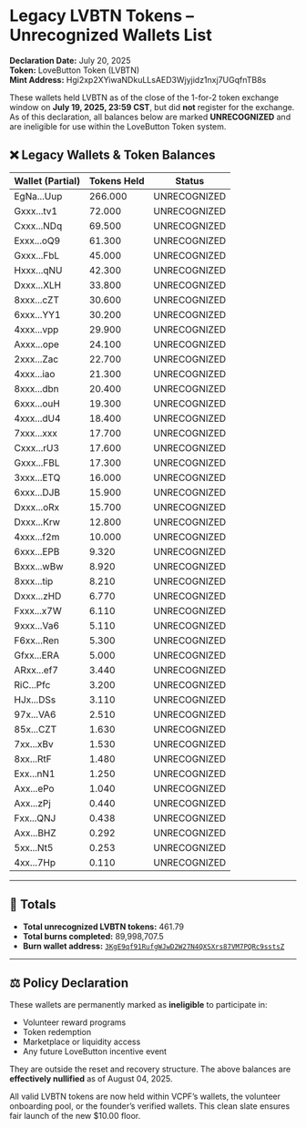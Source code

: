 # Legacy LVBTN Tokens – Unrecognized Wallets List

**Declaration Date:** July 20, 2025  
**Token:** LoveButton Token (LVBTN)  
**Mint Address:** Hgi2xp2XYiwaNDkuLLsAED3Wjyjidz1nxj7UGqfnTB8s  

These wallets held LVBTN as of the close of the 1-for-2 token exchange window on **July 19, 2025, 23:59 CST**, but did **not** register for the exchange. As of this declaration, all balances below are marked **UNRECOGNIZED** and are ineligible for use within the LoveButton Token system.

## ❌ Legacy Wallets & Token Balances

| Wallet (Partial)     | Tokens Held | Status        |
|----------------------|-------------|----------------|
| EgNa...Uup           | 266.000     | UNRECOGNIZED   |
| Gxxx...tv1           | 72.000      | UNRECOGNIZED   |
| Cxxx...NDq           | 69.500      | UNRECOGNIZED   |
| Exxx...oQ9           | 61.300      | UNRECOGNIZED   |
| Gxxx...FbL           | 45.000      | UNRECOGNIZED   |
| Hxxx...qNU           | 42.300      | UNRECOGNIZED   |
| Dxxx...XLH           | 33.800      | UNRECOGNIZED   |
| 8xxx...cZT           | 30.600      | UNRECOGNIZED   |
| 6xxx...YY1           | 30.200      | UNRECOGNIZED   |
| 4xxx...vpp           | 29.900      | UNRECOGNIZED   |
| Axxx...ope           | 24.100      | UNRECOGNIZED   |
| 2xxx...Zac           | 22.700      | UNRECOGNIZED   |
| 4xxx...iao           | 21.300      | UNRECOGNIZED   |
| 8xxx...dbn           | 20.400      | UNRECOGNIZED   |
| 6xxx...ouH           | 19.300      | UNRECOGNIZED   |
| 4xxx...dU4           | 18.400      | UNRECOGNIZED   |
| 7xxx...xxx           | 17.700      | UNRECOGNIZED   |
| Cxxx...rU3           | 17.600      | UNRECOGNIZED   |
| Gxxx...FBL           | 17.300      | UNRECOGNIZED   |
| 3xxx...ETQ           | 16.000      | UNRECOGNIZED   |
| 6xxx...DJB           | 15.900      | UNRECOGNIZED   |
| Dxxx...oRx           | 15.700      | UNRECOGNIZED   |
| Dxxx...Krw           | 12.800      | UNRECOGNIZED   |
| 4xxx...f2m           | 10.000      | UNRECOGNIZED   |
| 6xxx...EPB           | 9.320       | UNRECOGNIZED   |
| Bxxx...wBw           | 8.920       | UNRECOGNIZED   |
| 8xxx...tip           | 8.210       | UNRECOGNIZED   |
| Dxxx...zHD           | 6.770       | UNRECOGNIZED   |
| Fxxx...x7W           | 6.110       | UNRECOGNIZED   |
| 9xxx...Va6           | 5.110       | UNRECOGNIZED   |
| F6xx...Ren           | 5.300       | UNRECOGNIZED   |
| Gfxx...ERA           | 5.000       | UNRECOGNIZED   |
| ARxx...ef7           | 3.440       | UNRECOGNIZED   |
| RiC...Pfc            | 3.200       | UNRECOGNIZED   |
| HJx...DSs            | 3.110       | UNRECOGNIZED   |
| 97x...VA6            | 2.510       | UNRECOGNIZED   |
| 85x...CZT            | 1.630       | UNRECOGNIZED   |
| 7xx...xBv            | 1.530       | UNRECOGNIZED   |
| 8xx...RtF            | 1.480       | UNRECOGNIZED   |
| Exx...nN1            | 1.250       | UNRECOGNIZED   |
| Axx...ePo            | 1.040       | UNRECOGNIZED   |
| Axx...zPj            | 0.440       | UNRECOGNIZED   |
| Fxx...QNJ            | 0.438       | UNRECOGNIZED   |
| Axx...BHZ            | 0.292       | UNRECOGNIZED   |
| 5xx...Nt5            | 0.253       | UNRECOGNIZED   |
| 4xx...7Hp            | 0.110       | UNRECOGNIZED   |

---

## 🧮 Totals

- **Total unrecognized LVBTN tokens:** 461.79  
- **Total burns completed:** 89,998,707.5  
- **Burn wallet address:** [`3KgE9qf91RufgWJwD2W27N4QXSXrs87VM7PQRc9sstsZ`](https://solscan.io/account/3KgE9qf91RufgWJwD2W27N4QXSXrs87VM7PQRc9sstsZ)

---

## ⚖️ Policy Declaration

These wallets are permanently marked as **ineligible** to participate in:
- Volunteer reward programs  
- Token redemption  
- Marketplace or liquidity access  
- Any future LoveButton incentive event

They are outside the reset and recovery structure. The above balances are **effectively nullified** as of August 04, 2025.

All valid LVBTN tokens are now held within VCPF’s wallets, the volunteer onboarding pool, or the founder’s verified wallets. This clean slate ensures fair launch of the new $10.00 floor.

